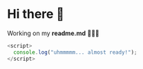 # Hi there 👋
Working on my **readme.md** :vulcan_salute::vulcan_salute::vulcan_salute:

```javascript
<script>
  console.log("uhmmmmm... almost ready!");
</script>
```

<!--
**edualfaro/edualfaro** is a ✨ _special_ ✨ repository because its `README.md` (this file) appears on your GitHub profile.

Here are some ideas to get you started:

- 🔭 I’m currently working on ...
- 🌱 I’m currently learning ...
- 👯 I’m looking to collaborate on ...
- 🤔 I’m looking for help with ...
- 💬 Ask me about ...
- 📫 How to reach me: ...
- 😄 Pronouns: ...
- ⚡ Fun fact: ...
-->

